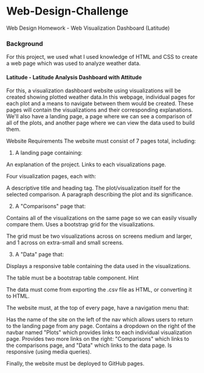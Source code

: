 # Web-Design-Challenge

Web Design Homework - Web Visualization Dashboard (Latitude)

### Background
For this project, we used what I used knowledge of HTML and CSS to create a web page which was used to analyze weather data. 


#### Latitude - Latitude Analysis Dashboard with Attitude
For this, a visualization dashboard website using visualizations will be created showing plotted weather data.In this webpage, individual pages for each plot and a means to navigate between them would be created. These pages will contain the visualizations and their corresponding explanations. We'll also have a landing page, a page where we can see a comparison of all of the plots, and another page where we can view the data used to build them.

Website Requirements
The website must consist of 7 pages total, including:

1) A landing page containing:

An explanation of the project.
Links to each visualizations page.

Four visualization pages, each with:

A descriptive title and heading tag.
The plot/visualization itself for the selected comparison.
A paragraph describing the plot and its significance.


2) A "Comparisons" page that:

Contains all of the visualizations on the same page so we can easily visually compare them.
Uses a bootstrap grid for the visualizations.

The grid must be two visualizations across on screens medium and larger, and 1 across on extra-small and small screens.

3) A "Data" page that:

Displays a responsive table containing the data used in the visualizations.

The table must be a bootstrap table component. Hint

The data must come from exporting the .csv file as HTML, or converting it to HTML.

The website must, at the top of every page, have a navigation menu that:

Has the name of the site on the left of the nav which allows users to return to the landing page from any page.
Contains a dropdown on the right of the navbar named "Plots" which provides links to each individual visualization page.
Provides two more links on the right: "Comparisons" which links to the comparisons page, and "Data" which links to the data page.
Is responsive (using media queries). 

Finally, the website must be deployed to GitHub pages.


